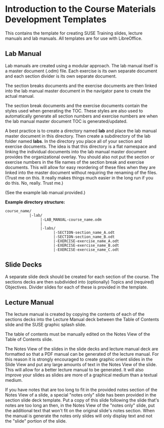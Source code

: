 # Introduction to the Course Materials Development Templates

This contains the template for creating SUSE Training slides, lecture manuals and lab manuals.  All templates are for use with LibreOffice.

## Lab Manual

Lab manuals are created using a modular approach. The lab manual itself is a master document (.odm) file. Each exercise is its own separate document and each section divider is its own separate document. 

The section breaks documents and the exercise documents are then linked into the lab manual master document in the navigator pane to create the actual manual. 

The section break documents and the exercise documents contain the styles used when generating the TOC. These styles are also used to automatically generate all section numbers and exercise numbers are when the lab manual master document TOC is generated/updated.

A best practice is to create a directory named **lab** and place the lab manual master document in this directory. Then create a subdirectory of the lab folder named **labs**. In the directory you place all of your section and exercise documents. The idea is that this directory is a flat namespace and linking the individual documents into the lab manual master document provides the organizational overlay. You should also not put the section or exercise numbers in the file names of the section break and exercise documents. This will allow for easy reordering of these files when they are linked into the master document without requiring the renaming of the files. (Trust me on this. It really makes things much easier in the long run if you do this. No, really. Trust me.)

(See the example lab manual provided.)

**Example directory structure:**

```
course_name/
           |-lab/
                |-LAB_MANUAL-course_name.odm
                |
                |-labs/
                      |-SECTION-section_name_A.odt
                      |-SECTION-section_name_B.odt
                      |-EXERCISE-exercise_name_A.odt
                      |-EXERCISE-exercise_name_B.odt
                      |-EXERCISE-exercise_name_C.odt

```

## Slide Decks

A separate slide deck should be created for each section of the course. The sections decks are then subdivided into (optionally) Topics and (required) Objectives. Divider slides for each of these is provided in the template.



## Lecture Manual

The lecture manual is created by copying the contents of each of the sections decks into the Lecture Manual deck between the Table of Contents slide and the SUSE graphic splash slide.

The table of contents must be manually edited on the Notes View of the Table of Contents slide.

The Notes View of the slides in the slide decks and lecture manual deck are formatted so that a PDF manual can be generated of the lecture manual. For this reason it is strongly encouraged to create graphic orient slides in the Slide View and put any large amounts of text in the Notes View of the slide. This will allow for a better lecture manual to be generated. It will also improve your slides as slides are more of a graphical medium than a textual medium.

If you have notes that are too long to fit in the provided notes section of the Notes View of a slide, a special "notes only" slide has been provided in the section slide deck template. Put a copy of this slide following the slide that's notes are too long an then, in the Notes View of the "notes only" slide, put the additional text that won't fit on the original slide's notes section. When the manual is generate the notes only slides will only display text and not the "slide" portion of the slide.